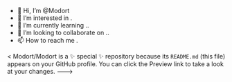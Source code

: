 - 👋 Hi, I’m @Modort
- 👀 I’m interested in .
- 🌱 I’m currently learning ..
- 💞️ I’m looking to collaborate on ..
- 📫 How to reach me .

<
Modort/Modort is a ✨ special ✨ repository because its `README.md` (this file) appears on your GitHub profile.
You can click the Preview link to take a look at your changes.
--->
